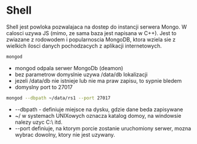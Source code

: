 # Shell

Shell jest powloka pozwalajaca na dostep do instancji serwera Mongo. W calosci uzywa JS (mimo, ze sama baza jest napisana w C++). Jest to zwiazane z rodowodem i popularnoscia MongoDB, ktora wziela sie z wielkich ilosci danych pochodzacych z aplikacji internetowych.

```bash
mongod
```

- mongod odpala serwer MongoDb (deamon)
- bez parametrow domyslnie uzywa /data/db lokalizacji
- jezeli /data/db nie istnieje lub nie ma praw zapisu, to sypnie bledem
- domyslny port to 27017

```bash
mongod --dbpath ~/data/rs1 --port 27017
```

- --dbpath - definiuje miejsce na dysku, gdzie dane beda zapisywane
- ~/ w systemach UNIXowych oznacza katalog domoy, na windowsie nalezy uzyc C:\ itd.
- --port definiuje, na ktorym porcie zostanie uruchomiony serwer, mozna wybrac dowolny, ktory nie jest uzywany.
